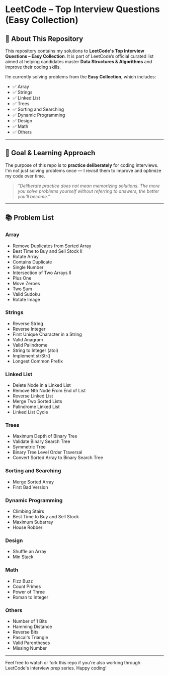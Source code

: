 # LeetCode – Top Interview Questions (Easy Collection)

## 📌 About This Repository

This repository contains my solutions to **LeetCode's Top Interview Questions – Easy Collection**. It is part of LeetCode’s official curated list aimed at helping candidates master **Data Structures & Algorithms** and improve their coding skills.

I’m currently solving problems from the **Easy Collection**, which includes:

- ✅ Array  
- ✅ Strings  
- ✅ Linked List  
- ✅ Trees  
- ✅ Sorting and Searching  
- ✅ Dynamic Programming  
- ✅ Design  
- ✅ Math  
- ✅ Others  

---

## 🧠 Goal & Learning Approach

The purpose of this repo is to **practice deliberately** for coding interviews. I'm not just solving problems once — I revisit them to improve and optimize my code over time.

> _"Deliberate practice does not mean memorizing solutions. The more you solve problems yourself without referring to answers, the better you'll become."_

---

## 📚 Problem List

### Array
- Remove Duplicates from Sorted Array  
- Best Time to Buy and Sell Stock II  
- Rotate Array  
- Contains Duplicate  
- Single Number  
- Intersection of Two Arrays II  
- Plus One  
- Move Zeroes  
- Two Sum  
- Valid Sudoku  
- Rotate Image

### Strings
- Reverse String  
- Reverse Integer  
- First Unique Character in a String  
- Valid Anagram  
- Valid Palindrome  
- String to Integer (atoi)  
- Implement strStr()  
- Longest Common Prefix

### Linked List
- Delete Node in a Linked List  
- Remove Nth Node From End of List  
- Reverse Linked List  
- Merge Two Sorted Lists  
- Palindrome Linked List  
- Linked List Cycle

### Trees
- Maximum Depth of Binary Tree  
- Validate Binary Search Tree  
- Symmetric Tree  
- Binary Tree Level Order Traversal  
- Convert Sorted Array to Binary Search Tree

### Sorting and Searching
- Merge Sorted Array  
- First Bad Version

### Dynamic Programming
- Climbing Stairs  
- Best Time to Buy and Sell Stock  
- Maximum Subarray  
- House Robber

### Design
- Shuffle an Array  
- Min Stack

### Math
- Fizz Buzz  
- Count Primes  
- Power of Three  
- Roman to Integer

### Others
- Number of 1 Bits  
- Hamming Distance  
- Reverse Bits  
- Pascal's Triangle  
- Valid Parentheses  
- Missing Number

---

Feel free to watch or fork this repo if you're also working through LeetCode's interview prep series. Happy coding!
